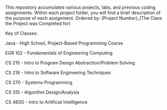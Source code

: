 This repository accumulates various projects, labs, and previous coding assignments.
Within each project folder, you will find a brief description of the purpose of each assignment.
Ordered by: (Project Number)_(The Class the Project was Completed for)

Key of Classes:

Java - High School, Project-Based Programming Course

EGR 102 - Fundamentals of Engineering Computing

CS 215 - Intro to Program Design Abstraction/Problem Solving

CS 216 - Intro to Software Engineering Techniques

CS 270 - Systems Programming

CS 315 - Algorithm Design/Analysis

CS 463G - Intro to Artificial Intelligence

